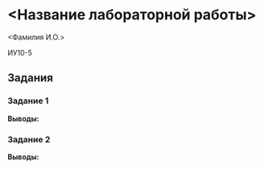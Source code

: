 # <Название лабораторной работы>


<Фамилия И.О.>

ИУ10-5<x>


## Задания


### Задание 1

**Выводы:**


### Задание 2

**Выводы:**
